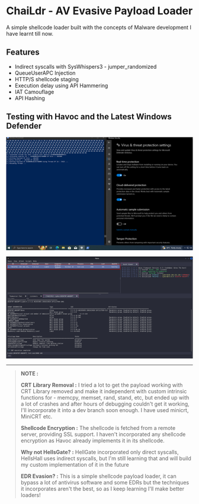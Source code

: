 # ChaiLdr - AV Evasive Payload Loader

A simple shellcode loader built with the concepts of Malware development I have learnt till now.

## Features 

- Indirect syscalls with SysWhispers3 - jumper_randomized
- QueueUserAPC Injection
- HTTP/S shellcode staging
- Execution delay using API Hammering
- IAT Camouflage
- API Hashing

## Testing with Havoc and the Latest Windows Defender

![windows-defender](./images/win10.png)

![havoc-shell](./images/shell.png)

---

> **NOTE :**
> 
> **CRT Library Removal :** I tried a lot to get the payload working with CRT Library removed and make it independent with custom intrinsic functions for - memcpy, memset, rand, stand, etc, but ended up with a lot of crashes and after hours of debugging couldn't get it working, I'll incorporate it into a dev branch soon enough. I have used minicrt, MiniCRT etc.  
>
> **Shellcode Encryption :** The shellcode is fetched from a remote server, providing SSL support. I haven't incorporated any shellcode encryption as Havoc already implements it in its shellcode.
>
> **Why not HellsGate? :** HellGate incorporated only direct syscalls, HellsHall uses indirect syscalls, but I'm still learning that and will build my custom implementation of it in the future
>
> **EDR Evasion? :** This is a simple shellcode payload loader, it can bypass a lot of antivirus software and some EDRs but the techniques it incorporates aren't the best, so as I keep learning I'll make better loaders! 

